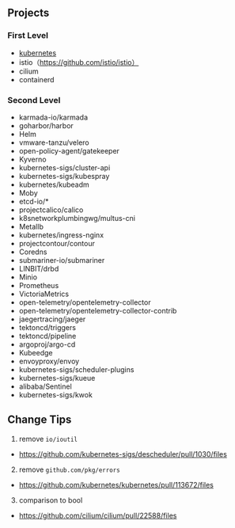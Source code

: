 ## Projects

### First Level
+ [kubernetes](https://github.com/kubernetes/kubernetes)
+ istio（https://github.com/istio/istio）
+ cilium
+ containerd

### Second Level
+ karmada-io/karmada
+ goharbor/harbor
+ Helm
+ vmware-tanzu/velero
+ open-policy-agent/gatekeeper
+ Kyverno
+ kubernetes-sigs/cluster-api
+ kubernetes-sigs/kubespray
+ kubernetes/kubeadm
+ Moby
+ etcd-io/*
+ projectcalico/calico
+ k8snetworkplumbingwg/multus-cni
+ Metallb
+ kubernetes/ingress-nginx
+ projectcontour/contour
+ Coredns
+ submariner-io/submariner
+ LINBIT/drbd
+ Minio
+ Prometheus
+ VictoriaMetrics
+ open-telemetry/opentelemetry-collector
+ open-telemetry/opentelemetry-collector-contrib
+ jaegertracing/jaeger
+ tektoncd/triggers
+ tektoncd/pipeline
+ argoproj/argo-cd
+ Kubeedge
+ envoyproxy/envoy
+ kubernetes-sigs/scheduler-plugins
+ kubernetes-sigs/kueue
+ alibaba/Sentinel
+ kubernetes-sigs/kwok

## Change Tips

1. remove `io/ioutil`
  + https://github.com/kubernetes-sigs/descheduler/pull/1030/files

2. remove `github.com/pkg/errors`
  + https://github.com/kubernetes/kubernetes/pull/113672/files
 
3. comparison to bool
  + https://github.com/cilium/cilium/pull/22588/files
